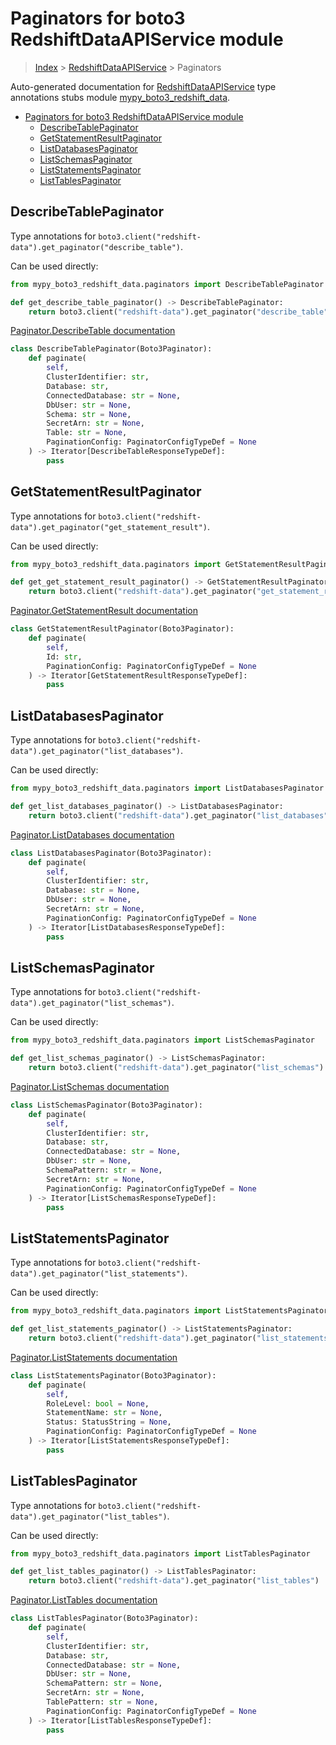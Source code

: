 # Paginators for boto3 RedshiftDataAPIService module

> [Index](../README.md) > [RedshiftDataAPIService](./README.md) > Paginators

Auto-generated documentation for [RedshiftDataAPIService](https://boto3.amazonaws.com/v1/documentation/api/latest/reference/services/redshift-data.html#RedshiftDataAPIService)
type annotations stubs module [mypy_boto3_redshift_data](https://pypi.org/project/mypy-boto3-redshift-data/).

- [Paginators for boto3 RedshiftDataAPIService module](#paginators-for-boto3-redshiftdataapiservice-module)
  - [DescribeTablePaginator](#describetablepaginator)
  - [GetStatementResultPaginator](#getstatementresultpaginator)
  - [ListDatabasesPaginator](#listdatabasespaginator)
  - [ListSchemasPaginator](#listschemaspaginator)
  - [ListStatementsPaginator](#liststatementspaginator)
  - [ListTablesPaginator](#listtablespaginator)

## DescribeTablePaginator

Type annotations for `boto3.client("redshift-data").get_paginator("describe_table")`.

Can be used directly:

```python
from mypy_boto3_redshift_data.paginators import DescribeTablePaginator

def get_describe_table_paginator() -> DescribeTablePaginator:
    return boto3.client("redshift-data").get_paginator("describe_table")
```

[Paginator.DescribeTable documentation](https://boto3.amazonaws.com/v1/documentation/api/latest/reference/services/redshift-data.html#RedshiftDataAPIService.Paginator.DescribeTable)

```python
class DescribeTablePaginator(Boto3Paginator):
    def paginate(
        self,
        ClusterIdentifier: str,
        Database: str,
        ConnectedDatabase: str = None,
        DbUser: str = None,
        Schema: str = None,
        SecretArn: str = None,
        Table: str = None,
        PaginationConfig: PaginatorConfigTypeDef = None
    ) -> Iterator[DescribeTableResponseTypeDef]:
        pass
```
## GetStatementResultPaginator

Type annotations for `boto3.client("redshift-data").get_paginator("get_statement_result")`.

Can be used directly:

```python
from mypy_boto3_redshift_data.paginators import GetStatementResultPaginator

def get_get_statement_result_paginator() -> GetStatementResultPaginator:
    return boto3.client("redshift-data").get_paginator("get_statement_result")
```

[Paginator.GetStatementResult documentation](https://boto3.amazonaws.com/v1/documentation/api/latest/reference/services/redshift-data.html#RedshiftDataAPIService.Paginator.GetStatementResult)

```python
class GetStatementResultPaginator(Boto3Paginator):
    def paginate(
        self,
        Id: str,
        PaginationConfig: PaginatorConfigTypeDef = None
    ) -> Iterator[GetStatementResultResponseTypeDef]:
        pass
```
## ListDatabasesPaginator

Type annotations for `boto3.client("redshift-data").get_paginator("list_databases")`.

Can be used directly:

```python
from mypy_boto3_redshift_data.paginators import ListDatabasesPaginator

def get_list_databases_paginator() -> ListDatabasesPaginator:
    return boto3.client("redshift-data").get_paginator("list_databases")
```

[Paginator.ListDatabases documentation](https://boto3.amazonaws.com/v1/documentation/api/latest/reference/services/redshift-data.html#RedshiftDataAPIService.Paginator.ListDatabases)

```python
class ListDatabasesPaginator(Boto3Paginator):
    def paginate(
        self,
        ClusterIdentifier: str,
        Database: str = None,
        DbUser: str = None,
        SecretArn: str = None,
        PaginationConfig: PaginatorConfigTypeDef = None
    ) -> Iterator[ListDatabasesResponseTypeDef]:
        pass
```
## ListSchemasPaginator

Type annotations for `boto3.client("redshift-data").get_paginator("list_schemas")`.

Can be used directly:

```python
from mypy_boto3_redshift_data.paginators import ListSchemasPaginator

def get_list_schemas_paginator() -> ListSchemasPaginator:
    return boto3.client("redshift-data").get_paginator("list_schemas")
```

[Paginator.ListSchemas documentation](https://boto3.amazonaws.com/v1/documentation/api/latest/reference/services/redshift-data.html#RedshiftDataAPIService.Paginator.ListSchemas)

```python
class ListSchemasPaginator(Boto3Paginator):
    def paginate(
        self,
        ClusterIdentifier: str,
        Database: str,
        ConnectedDatabase: str = None,
        DbUser: str = None,
        SchemaPattern: str = None,
        SecretArn: str = None,
        PaginationConfig: PaginatorConfigTypeDef = None
    ) -> Iterator[ListSchemasResponseTypeDef]:
        pass
```
## ListStatementsPaginator

Type annotations for `boto3.client("redshift-data").get_paginator("list_statements")`.

Can be used directly:

```python
from mypy_boto3_redshift_data.paginators import ListStatementsPaginator

def get_list_statements_paginator() -> ListStatementsPaginator:
    return boto3.client("redshift-data").get_paginator("list_statements")
```

[Paginator.ListStatements documentation](https://boto3.amazonaws.com/v1/documentation/api/latest/reference/services/redshift-data.html#RedshiftDataAPIService.Paginator.ListStatements)

```python
class ListStatementsPaginator(Boto3Paginator):
    def paginate(
        self,
        RoleLevel: bool = None,
        StatementName: str = None,
        Status: StatusString = None,
        PaginationConfig: PaginatorConfigTypeDef = None
    ) -> Iterator[ListStatementsResponseTypeDef]:
        pass
```
## ListTablesPaginator

Type annotations for `boto3.client("redshift-data").get_paginator("list_tables")`.

Can be used directly:

```python
from mypy_boto3_redshift_data.paginators import ListTablesPaginator

def get_list_tables_paginator() -> ListTablesPaginator:
    return boto3.client("redshift-data").get_paginator("list_tables")
```

[Paginator.ListTables documentation](https://boto3.amazonaws.com/v1/documentation/api/latest/reference/services/redshift-data.html#RedshiftDataAPIService.Paginator.ListTables)

```python
class ListTablesPaginator(Boto3Paginator):
    def paginate(
        self,
        ClusterIdentifier: str,
        Database: str,
        ConnectedDatabase: str = None,
        DbUser: str = None,
        SchemaPattern: str = None,
        SecretArn: str = None,
        TablePattern: str = None,
        PaginationConfig: PaginatorConfigTypeDef = None
    ) -> Iterator[ListTablesResponseTypeDef]:
        pass
```